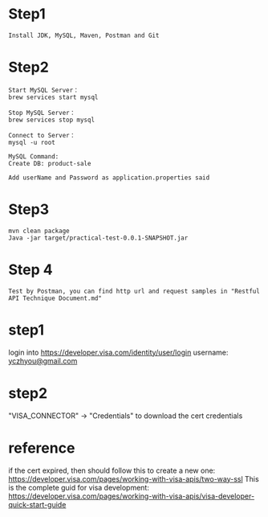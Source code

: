 
# Step1 
```text
Install JDK, MySQL, Maven, Postman and Git
```

# Step2 
```text
Start MySQL Server：
brew services start mysql

Stop MySQL Server：
brew services stop mysql

Connect to Server：
mysql -u root

MySQL Command:
Create DB: product-sale

Add userName and Password as application.properties said
```

# Step3
```text
mvn clean package 
Java -jar target/practical-test-0.0.1-SNAPSHOT.jar
```

# Step 4
```text
Test by Postman, you can find http url and request samples in "Restful API Technique Document.md"
```



[//]: # (-------------------visa part-------------------)
# step1
login into https://developer.visa.com/identity/user/login
username: yczhyou@gmail.com

# step2
"VISA_CONNECTOR" -> "Credentials" to download the cert credentials

# reference
if the cert expired, then should follow this to create a new one: https://developer.visa.com/pages/working-with-visa-apis/two-way-ssl
This is the complete guid for visa development: https://developer.visa.com/pages/working-with-visa-apis/visa-developer-quick-start-guide

